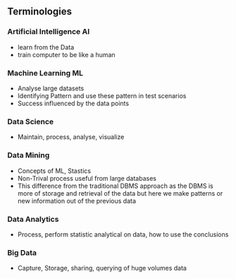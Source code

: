 ## Terminologies ##
### Artificial Intelligence **AI** ###
- learn from the Data
- train computer to be like a human

### Machine Learning **ML** ###
- Analyse large datasets 
- Identifying Pattern and use these pattern in test scenarios
- Success influenced by the data points

### Data Science ###
- Maintain, process, analyse, visualize

### Data Mining ###
- Concepts of ML, Stastics
- Non-Trival process useful from large databases
- This difference from the traditional DBMS approach as the DBMS is more of storage and retrieval of the data but here we make patterns or new information out of the previous data 

### Data Analytics ###
- Process, perform statistic analytical on data, how to use the conclusions

### Big Data ###
- Capture, Storage, sharing, querying of huge volumes data 
